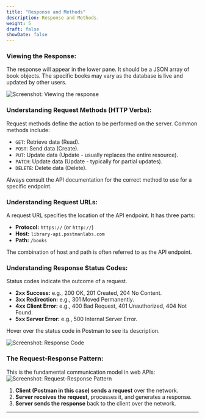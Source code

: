 ```yaml
---
title: "Response and Methods"
description: Response and Methods.
weight: 5
draft: false
showDate: false
---
```

### Viewing the Response:

The response will appear in the lower pane.  It should be a JSON array of book objects.  The specific books may vary as the database is live and updated by other users.

![Screenshot: Viewing the response](https://everpath-course-content.s3-accelerate.amazonaws.com/instructor%2F26fp2261340y1ukokimvca8su%2Fpublic%2F1649283511%2Fget+books+response.1649283511929.png)

### Understanding Request Methods (HTTP Verbs):

Request methods define the action to be performed on the server. Common methods include:

* `GET`: Retrieve data (Read).
* `POST`: Send data (Create).
* `PUT`: Update data (Update - usually replaces the entire resource).
* `PATCH`: Update data (Update - typically for partial updates).
* `DELETE`: Delete data (Delete).

Always consult the API documentation for the correct method to use for a specific endpoint.

### Understanding Request URLs:

A request URL specifies the location of the API endpoint. It has three parts:

* **Protocol:** `https://` (or `http://`)
* **Host:** `library-api.postmanlabs.com`
* **Path:** `/books`

The combination of host and path is often referred to as the API endpoint.


### Understanding Response Status Codes:

Status codes indicate the outcome of a request.

* **2xx Success:**  e.g., 200 OK, 201 Created, 204 No Content.
* **3xx Redirection:** e.g., 301 Moved Permanently.
* **4xx Client Error:**  e.g., 400 Bad Request, 401 Unauthorized, 404 Not Found.
* **5xx Server Error:**  e.g., 500 Internal Server Error.

Hover over the status code in Postman to see its description.

![Screenshot: Response Code](https://everpath-course-content.s3-accelerate.amazonaws.com/instructor%2F26fp2261340y1ukokimvca8su%2Fpublic%2F1649284684%2Fstatus+200.1649284683906.png)

### The Request-Response Pattern:

This is the fundamental communication model in web APIs:
![Screenshot: Request-Response Pattern](https://everpath-course-content.s3-accelerate.amazonaws.com/instructor%2F26fp2261340y1ukokimvca8su%2Fpublic%2F1649285301%2Frequest+response+pattern.1649285301835.png)
1. **Client (Postman in this case) sends a request** over the network.
2. **Server receives the request,** processes it, and generates a response.
3. **Server sends the response** back to the client over the network.

---
